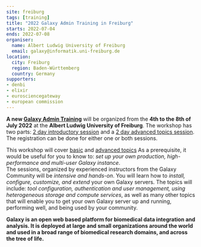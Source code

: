 ```yaml
---
site: freiburg
tags: [training]
title: "2022 Galaxy Admin Training in Freiburg"
starts: 2022-07-04
ends: 2022-07-08
organiser:
  name: Albert Ludwig University of Freiburg
  email: galaxy@informatik.uni-freiburg.de
location:
  city: Freiburg
  region: Baden-Württemberg
  country: Germany
supporters:
- denbi
- elixir
- eurosciencegateway
- european commission
---
```


**A new [Galaxy Admin Training](https://github.com/galaxyproject/dagobah-training)** will be organized from the **4th to the 8th of July 2022** at the **Albert Ludwig University of Freiburg**. 
The workshop has two parts: [2 day introductory session](https://github.com/galaxyproject/dagobah-training#basic-sessions) and a [2 day advanced topics session](https://github.com/galaxyproject/dagobah-training#advanced-sessions). The registration can be done for either one or both sessions.

This workshop will cover [basic](https://github.com/galaxyproject/dagobah-training#basic-sessions)
and [advanced topics](https://github.com/galaxyproject/dagobah-training#advanced-sessions) As a prerequisite, it would be useful for you to know to: *set up your own production, high-performance and multi-user Galaxy instance*.  
The sessions, organized by experienced instructors from the Galaxy Community will be *intensive and hands-on*.
You will learn how to *install, configure, customize, and extend* your own Galaxy servers. 
The topics will include: *tool configuration, authentication and user management, using heterogeneous storage and 
compute services*, as well as many other topics that will enable you to get your own Galaxy server up and running, 
performing well, and being used by your community.

**Galaxy is an open web based platform for biomedical data integration and analysis. It is deployed at
large and small organizations around the world and used in a broad range of biomedical research domains,
and across the tree of life.**




